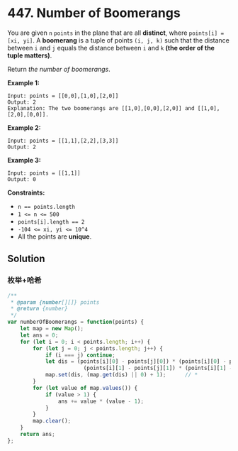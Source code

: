 # 447. Number of Boomerangs

You are given `n` `points` in the plane that are all **distinct**, where `points[i] = [xi, yi]`. A **boomerang** is a tuple of points `(i, j, k)` such that the distance between `i` and `j` equals the distance between `i` and `k` **(the order of the tuple matters)**.

Return *the number of boomerangs*.

 

**Example 1:**

```
Input: points = [[0,0],[1,0],[2,0]]
Output: 2
Explanation: The two boomerangs are [[1,0],[0,0],[2,0]] and [[1,0],[2,0],[0,0]].
```

**Example 2:**

```
Input: points = [[1,1],[2,2],[3,3]]
Output: 2
```

**Example 3:**

```
Input: points = [[1,1]]
Output: 0
```

 

**Constraints:**

- `n == points.length`
- `1 <= n <= 500`
- `points[i].length == 2`
- `-104 <= xi, yi <= 10^4`
- All the points are **unique**.

## Solution

### 枚举+哈希

```js
/**
 * @param {number[][]} points
 * @return {number}
 */
var numberOfBoomerangs = function(points) {
    let map = new Map();
    let ans = 0;
    for (let i = 0; i < points.length; i++) {
        for (let j = 0; j < points.length; j++) {
            if (i === j) continue;
            let dis = (points[i][0] - points[j][0]) * (points[i][0] - points[j][0]) +
                        (points[i][1] - points[j][1]) * (points[i][1] - points[j][1]);
            map.set(dis, (map.get(dis) || 0) + 1);		// *
        }
        for (let value of map.values()) {
            if (value > 1) {
                ans += value * (value - 1);
            }
        }
        map.clear();
    }
    return ans;
};
```

